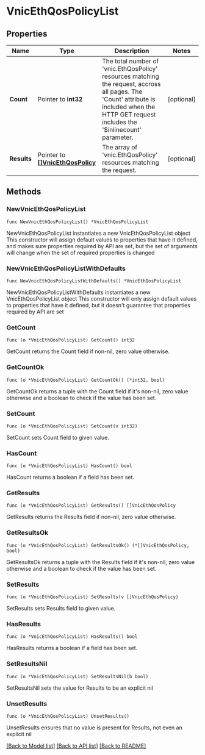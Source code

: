 # VnicEthQosPolicyList

## Properties

Name | Type | Description | Notes
------------ | ------------- | ------------- | -------------
**Count** | Pointer to **int32** | The total number of &#39;vnic.EthQosPolicy&#39; resources matching the request, accross all pages. The &#39;Count&#39; attribute is included when the HTTP GET request includes the &#39;$inlinecount&#39; parameter. | [optional] 
**Results** | Pointer to [**[]VnicEthQosPolicy**](VnicEthQosPolicy.md) | The array of &#39;vnic.EthQosPolicy&#39; resources matching the request. | [optional] 

## Methods

### NewVnicEthQosPolicyList

`func NewVnicEthQosPolicyList() *VnicEthQosPolicyList`

NewVnicEthQosPolicyList instantiates a new VnicEthQosPolicyList object
This constructor will assign default values to properties that have it defined,
and makes sure properties required by API are set, but the set of arguments
will change when the set of required properties is changed

### NewVnicEthQosPolicyListWithDefaults

`func NewVnicEthQosPolicyListWithDefaults() *VnicEthQosPolicyList`

NewVnicEthQosPolicyListWithDefaults instantiates a new VnicEthQosPolicyList object
This constructor will only assign default values to properties that have it defined,
but it doesn't guarantee that properties required by API are set

### GetCount

`func (o *VnicEthQosPolicyList) GetCount() int32`

GetCount returns the Count field if non-nil, zero value otherwise.

### GetCountOk

`func (o *VnicEthQosPolicyList) GetCountOk() (*int32, bool)`

GetCountOk returns a tuple with the Count field if it's non-nil, zero value otherwise
and a boolean to check if the value has been set.

### SetCount

`func (o *VnicEthQosPolicyList) SetCount(v int32)`

SetCount sets Count field to given value.

### HasCount

`func (o *VnicEthQosPolicyList) HasCount() bool`

HasCount returns a boolean if a field has been set.

### GetResults

`func (o *VnicEthQosPolicyList) GetResults() []VnicEthQosPolicy`

GetResults returns the Results field if non-nil, zero value otherwise.

### GetResultsOk

`func (o *VnicEthQosPolicyList) GetResultsOk() (*[]VnicEthQosPolicy, bool)`

GetResultsOk returns a tuple with the Results field if it's non-nil, zero value otherwise
and a boolean to check if the value has been set.

### SetResults

`func (o *VnicEthQosPolicyList) SetResults(v []VnicEthQosPolicy)`

SetResults sets Results field to given value.

### HasResults

`func (o *VnicEthQosPolicyList) HasResults() bool`

HasResults returns a boolean if a field has been set.

### SetResultsNil

`func (o *VnicEthQosPolicyList) SetResultsNil(b bool)`

 SetResultsNil sets the value for Results to be an explicit nil

### UnsetResults
`func (o *VnicEthQosPolicyList) UnsetResults()`

UnsetResults ensures that no value is present for Results, not even an explicit nil

[[Back to Model list]](../README.md#documentation-for-models) [[Back to API list]](../README.md#documentation-for-api-endpoints) [[Back to README]](../README.md)


